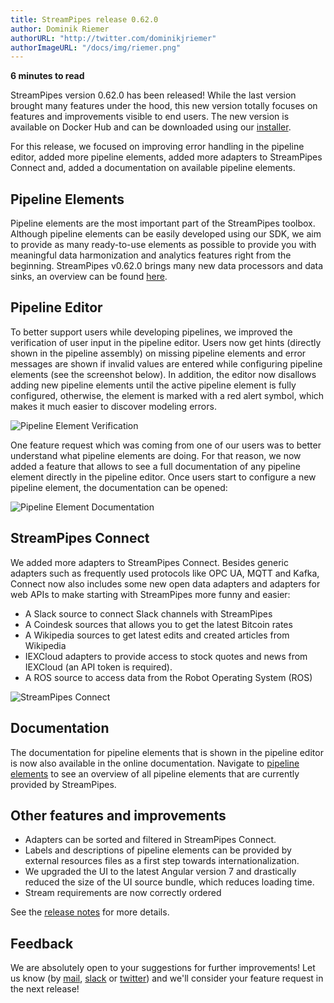 ```yaml
---
title: StreamPipes release 0.62.0
author: Dominik Riemer
authorURL: "http://twitter.com/dominikjriemer"
authorImageURL: "/docs/img/riemer.png"
---
```

**<div style="float: left; padding-right: 40px;">6 minutes to read</div>**
<br/>

StreamPipes version 0.62.0 has been released! While the last version brought many features under the hood, this new version totally focuses on features and improvements visible to end users.
The new version is available on Docker Hub and can be downloaded using our [installer](https://github.com/streampipes/streampipes-installer).
<!--truncate-->

For this release, we focused on improving error handling in the pipeline editor, added more pipeline elements, added more adapters to StreamPipes Connect and, added a documentation on available pipeline elements.

## Pipeline Elements 
Pipeline elements are the most important part of the StreamPipes toolbox. Although pipeline elements can be easily developed using our SDK, we aim to provide as many ready-to-use elements as possible to provide you with meaningful data harmonization and analytics features right from the beginning.
StreamPipes v0.62.0 brings many new data processors and data sinks, an overview can be found [here](/docs/pipeline-elements). 

## Pipeline Editor
To better support users while developing pipelines, we improved the verification of user input in the pipeline editor.
Users now get hints (directly shown in the pipeline assembly) on missing pipeline elements and error messages are shown if invalid values are entered while configuring pipeline elements (see the screenshot below).
In addition, the editor now disallows adding new pipeline elements until the active pipeline element is fully configured, otherwise, the element is marked with a red alert symbol, which makes it much easier to discover modeling errors.

<img class="blog-image" style="max-width:90%;" src="/docs/blog/assets/2019-05-23/pipeline-editor.png" alt="Pipeline Element Verification"/>

One feature request which was coming from one of our users was to better understand what pipeline elements are doing. For that reason, we now added a feature that allows to see a full documentation of any pipeline element directly in the pipeline editor.
Once users start to configure a new pipeline element, the documentation can be opened:

<img class="blog-image" style="max-width:90%;" src="/docs/blog/assets/2019-05-23/pipeline-element-documentation.png" alt="Pipeline Element Documentation"/>


## StreamPipes Connect
We added more adapters to StreamPipes Connect. 
Besides generic adapters such as frequently used protocols like OPC UA, MQTT and Kafka, Connect now also includes some new open data adapters and adapters for web APIs to make starting with StreamPipes more funny and easier:

* A Slack source to connect Slack channels with StreamPipes
* A Coindesk sources that allows you to get the latest Bitcoin rates
* A Wikipedia sources to get latest edits and created articles from Wikipedia
* IEXCloud adapters to provide access to stock quotes and news from IEXCloud (an API token is required).
* A ROS source to access data from the Robot Operating System (ROS)

<img class="blog-image" style="max-width:90%;" src="/docs/blog/assets/2019-05-23/connect.png" alt="StreamPipes Connect"/>


## Documentation
The documentation for pipeline elements that is shown in the pipeline editor is now also available in the online documentation.
Navigate to [pipeline elements](/docs/pipeline-elements) to see an overview of all pipeline elements that are currently provided by StreamPipes.

## Other features and improvements

* Adapters can be sorted and filtered in StreamPipes Connect.
* Labels and descriptions of pipeline elements can be provided by external resources files as a first step towards internationalization.
* We upgraded the UI to the latest Angular version 7 and drastically reduced the size of the UI source bundle, which reduces loading time.
* Stream requirements are now correctly ordered

See the [release notes](https://github.com/streampipes/streampipes/releases/tag/0.62.0) for more details.

## Feedback

We are absolutely open to your suggestions for further improvements! Let us know (by [mail](mailto:feedback@streampipes.org), [slack](https://slack.streampipes.org) or [twitter](https://www.twitter.com/streampipes)) and we'll consider your feature request in the next release!






